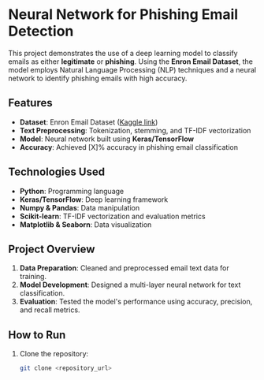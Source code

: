 # Neural Network for Phishing Email Detection

This project demonstrates the use of a deep learning model to classify emails as either **legitimate** or **phishing**. Using the **Enron Email Dataset**, the model employs Natural Language Processing (NLP) techniques and a neural network to identify phishing emails with high accuracy.

## Features
- **Dataset**: Enron Email Dataset ([Kaggle link](https://www.kaggle.com/datasets/advaithsrao/enron-fraud-email-dataset))
- **Text Preprocessing**: Tokenization, stemming, and TF-IDF vectorization
- **Model**: Neural network built using **Keras/TensorFlow**
- **Accuracy**: Achieved [X]% accuracy in phishing email classification

## Technologies Used
- **Python**: Programming language
- **Keras/TensorFlow**: Deep learning framework
- **Numpy & Pandas**: Data manipulation
- **Scikit-learn**: TF-IDF vectorization and evaluation metrics
- **Matplotlib & Seaborn**: Data visualization

## Project Overview
1. **Data Preparation**: Cleaned and preprocessed email text data for training.
2. **Model Development**: Designed a multi-layer neural network for text classification.
3. **Evaluation**: Tested the model's performance using accuracy, precision, and recall metrics.

## How to Run
1. Clone the repository:
   ```bash
   git clone <repository_url>

